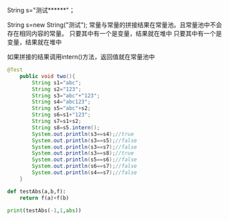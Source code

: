 String s="测试******"；

String s=new String("测试");
常量与常量的拼接结果在常量池。且常量池中不会存在相同内容的常量。
只要其中有一个是变量，结果就在堆中 
 只要其中有一个是变量，结果就在堆中 

如果拼接的结果调用intern()方法，返回值就在常量池中

```java
@Test
    public void two(){
        String s1="abc";
        String s2="123";
        String s3="abc"+"123";
        String s4="abc123";
        String s5="abc"+s2;
        String s6=s1+"123";
        String s7=s1+s2;
        String s8=s5.intern();
        System.out.println(s3==s4);//true
        System.out.println(s3==s5);//false
        System.out.println(s3==s7);//false
        System.out.println(s3==s8);//true
        System.out.println(s5==s6);//false
        System.out.println(s6==s7);//false
        System.out.println(s4==s7);//false
    }
```

```python
def testAbs(a,b,f):
    return f(a)+f(b)

print(testAbs(-1,1,abs))
```



